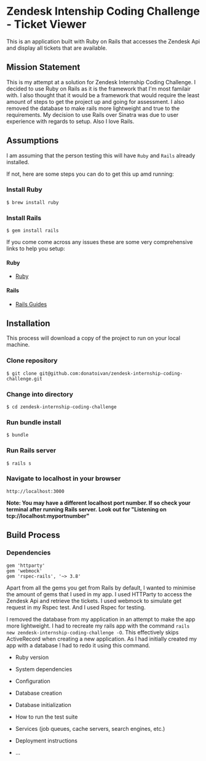 # Zendesk Intenship Coding Challenge - Ticket Viewer

This is an application built with Ruby on Rails that accesses the Zendesk Api and display all tickets that are available.


## Mission Statement

This is my attempt at a solution for Zendesk Internship Coding Challenge. 
I decided to use Ruby on Rails as it is the framework that I'm most familair with. I also thought that it would be a framework that would require the least amount of steps to get the project up and going for assessment. I also removed the database to make rails more lightweight and true to the requirements. My decision to use Rails over Sinatra was due to user experience with regards to setup. Also I love Rails.

## Assumptions

I am assuming that the person testing this will have `Ruby` and `Rails` already installed.

If not, here are some steps you can do to get this up amd running:

### Install Ruby

```
$ brew install ruby
```

### Install Rails

```
$ gem install rails
```

If you come come across any issues these are some very comprehensive links to help you setup:

#### Ruby

 - [Ruby](https://www.ruby-lang.org/en/documentation/installation/)
 
#### Rails
 - [Rails Guides](https://guides.rubyonrails.org/getting_started.html)




## Installation

This process will download a copy of the project to run on your local machine.

### Clone repository

```
$ git clone git@github.com:donatoivan/zendesk-internship-coding-challenge.git
```

### Change into directory

```
$ cd zendesk-internship-coding-challenge
```

### Run bundle install

```
$ bundle
```

### Run Rails server

```
$ rails s
```
### Navigate to localhost in your browser

```
http://localhost:3000
```

**Note: You may have a different localhost port number. If so check your terminal after running Rails server.**
**Look out for "Listening on tcp://localhost:myportnumber"**


## Build Process

### Dependencies

```
gem 'httparty'
gem 'webmock'
gem 'rspec-rails', '~> 3.8'
```

Apart from all the gems you get from Rails by default, I wanted to minimise the amount of gems that I used in my app.
I used HTTParty to access the Zendesk Api and retrieve the tickets.
I used webmock to simulate get request in my Rspec test.
And I used Rspec for testing.

I removed the database from my application in an attempt to make the app more lightweight. I had to recreate my rails app with the command `rails new zendesk-internship-coding-challenge -O`. This effectively skips ActiveRecord when creating a new application. As I had initially created my app with a database I had to redo it using this command. 


* Ruby version

* System dependencies

* Configuration

* Database creation

* Database initialization

* How to run the test suite

* Services (job queues, cache servers, search engines, etc.)

* Deployment instructions

* ...
